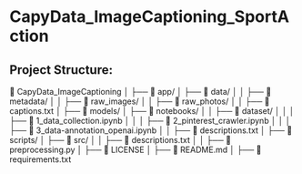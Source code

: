 # CapyData_ImageCaptioning_SportAction

## Project Structure:
📂 CapyData_ImageCaptioning
│   ├── 📂 app/
│   ├── 📂 data/
│   │   ├── 📂 metadata/
│   │   ├── 📂 raw_images/
│   │   ├── 📂 raw_photos/
│   │   ├── 📄 captions.txt
│   ├── 📂 models/
│   ├── 📂 notebooks/
│   │   ├── 📂 dataset/
│   │   │   ├── 📄 1_data_collection.ipynb
│   │   │   ├── 📄 2_pinterest_crawler.ipynb
│   │   │   ├── 📄 3_data-annotation_openai.ipynb
│   │   ├── 📄 descriptions.txt
│   ├── 📂 scripts/
│   ├── 📂 src/
│   │   ├── 📄 descriptions.txt
│   │   ├── 📄 preprocessing.py
│   ├── 📄 LICENSE
│   ├── 📄 README.md
│   ├── 📄 requirements.txt